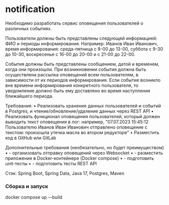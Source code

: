 # notification

Необходимо разработать сервис оповещения пользователей о различных событиях.

Пользователи должны быть представлены следующей информацией: ФИО и периоды информирования.
Например: Иванов Иван Иванович, время информирования: среда-пятница с 8-00 до 13-00, суббота с 9-30 до 10-30,
воскресенье с 16-00 до 20-00 и с 21-00 до 22-00.

События должны быть представлены сообщением, датой и временем, когда они произошли. При возникновении события должна
быть осуществлена рассылка оповещений всем пользователям, в зависимости от их периодов информирования. Если событие
возникло вне времени информирования конкретного пользователя, то уведомление должно быть ему доставлено во время
наступления ближайшего периода.

Требования:
• Реализовать хранение данных пользователей и событий в Postgres, и чтение/обновление/удаление данных через REST API
• Реализовать функционал оповещения пользователей, который должен выводить текст оповещения в лог: например,
"07.07.2023 15:45:12 Пользователю Иванов Иван Иванович отправлено оповещение с текстом: произошла утечка масла во
втором редукторе"
• Разместить код в GitHub или GitLab

Дополнительные требования (необязательно, но будет преимуществом)
• - организовать отправку оповещений через Websocket
• - разместить приложение в Docker-контейнере (Docker compose)
• - подготовить unit-тесты
• - подготовить тесты REST API

Стэк: Spring Boot, Spring Data, Java 17, Postgres, Maven

### Сборка и запуск
docker compose up --build